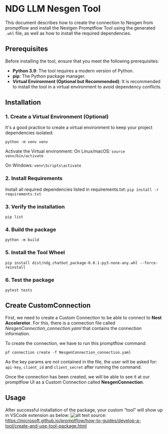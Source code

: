 # NDG LLM Nesgen Tool

This document describes how to create the connection to Nesgen from promptflow and install the Nestgen Promptflow Tool using the generated `.whl` file, as well as how to install the required dependencies.

## Prerequisites

Before installing the tool, ensure that you meet the following prerequisites:

- **Python 3.9**: The tool requires a modern version of Python.
- **pip**: The Python package manager.
- **Virtual Environment (Optional but Recommended)**: It is recommended to install the tool in a virtual environment to avoid dependency conflicts.

## Installation

### 1. Create a Virtual Environment (Optional)

It's a good practice to create a virtual environment to keep your project dependencies isolated:

```python -m venv venv```

Activate the Virtual environment:
On Linux/macOS:
```source venv/bin/activate```

On Windows:
```venv\Scripts\activate```

### 2. Install Requirements

Install all required dependencies listed in requirements.txt:
```pip install -r requirements.txt```

### 3. Verify the installation
```pip list```

### 4. Build the package
```python -m build```

### 5. Install the Tool Wheel
```pip install dist/ndg_chatbot_package-0.0.1-py3-none-any.whl --force-reinstall```

### 6. Test the package
```pytest tests```

## Create CustomConnection
First, we need to create a Custom Connection to be able to connect to **Nest Acceleretor**. For this, there is a connection file called *NesgenConnection_connection.yaml* that contains the connection information. 

To create the connection, we have to run this promptflow command:

```pf connection create -f NesgenConnection_connection.yaml```

As the key params are not contained in the file, the user will be asked for: `api-key`, `client_id` and `client_secret` after running the command.

Once the connection has been created, we will be able to see it at our promptflow UI as a Custom Connection called **NesgenConnection**.


## Usage
After successful installation of the package, your custom “tool” will show up in VSCode extension as below: 
![alt text](https://microsoft.github.io/promptflow/_images/custom-tool-list-in-extension.png)
source: https://microsoft.github.io/promptflow/how-to-guides/develop-a-tool/create-and-use-tool-package.html
